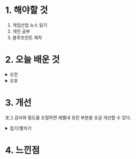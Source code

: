 
# 1. 해야할 것

1. 게임산업 뉴스 읽기 
2. 개인 공부  
3. 블루프린트 제작





# 2. 오늘 배운 것

<details>
<summary>오전</summary>


</details>


<details>
<summary>오후</summary>


</details>




# 3. 개선
포그 감쇠와 밀도를 조절하면 레벨내 흐린 부분을 조금 개선할 수 있다.

<details>
<summary>접기/펼치기</summary>

![image](https://github.com/user-attachments/assets/ae3eed5e-5d81-4924-a697-bbce1d72c03c)

</details>



# 4. 느낀점


